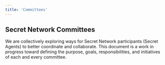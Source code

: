 ```yaml
---
title: 'Committees'
---
```









<!-- hero -->
<column>

<block>

<hero-title>

## Secret Network Committees

</hero-title>

</block>

</column>








<!-- intro -->
<column class="spacer-s" number="2" number-m="2" number-s="1">

<block>

<i18n id="committees.intro">

We are collectively exploring ways for Secret Network participants (Secret Agents) to better coordinate and collaborate. This document is a work in progress toward defining the purpose, goals, responsibilities, and initiatives of each and every committee.

</i18n>

</block>

</column>








<!-- Committees -->
<column class="spacer-s">

<block>

<committees-cms></committees-cms>

</block>

</column>
